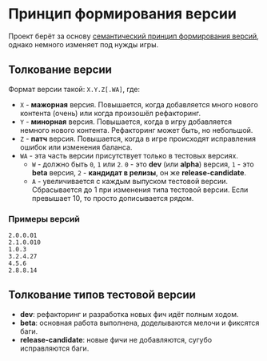 # Принцип формирования версии

Проект берёт за основу [семантический принцип формирования версий](https://semver.org/), однако немного изменяет под нужды игры.

## Толкование версии

Формат версии такой: `X.Y.Z[.WA]`, где:

- `X` - **мажорная** версия. Повышается, когда добавляется много нового контента (очень) или когда произошёл рефакторинг.
- `Y` - **минорная** версия. Повышается, когда в игру добавляется немного нового контента. Рефакторинг может быть, но небольшой.
- `Z` - **патч** версия. Повышается, когда в игре происходят исправления ошибок или изменения баланса.
- `WA` - эта часть версии присутствует только в тестовых версиях.
    - `W` - должно быть `0`, `1` или `2`. `0` - это **dev** (или **alpha**) версия, `1` - это **beta** версия, `2` - **кандидат в релизы**, он же **release-candidate**.
    - `A` - увеличивается с каждым выпуском тестовой версии. Сбрасывается до 1 при изменения типа тестовой версии. Если превышает 10, то просто дописывается рядом.

### Примеры версий

```
2.0.0.01
2.1.0.010
1.0.3
3.2.4.27
4.5.6
2.8.8.14
```

## Толкование типов тестовой версии

- **dev**: рефакторинг и разработка новых фич идёт полным ходом.
- **beta**: основная работа выполнена, доделываются мелочи и фиксятся баги.
- **release-candidate**: новые фичи не добавляются, сугубо исправляются баги.